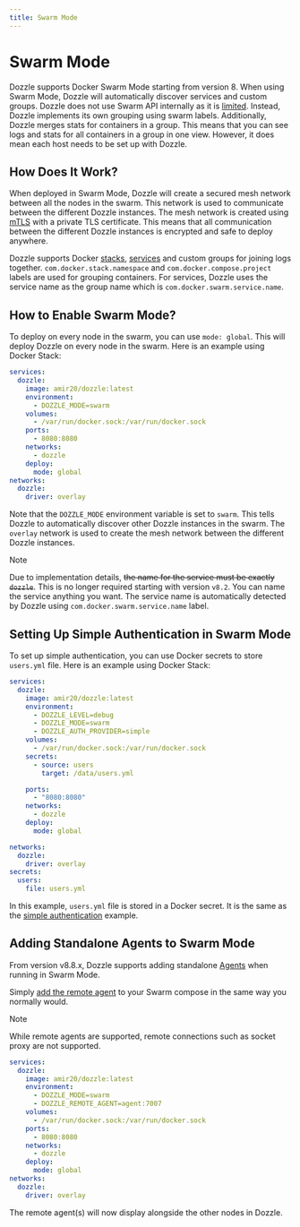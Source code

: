 ```yaml
---
title: Swarm Mode
---
```


# Swarm Mode

Dozzle supports Docker Swarm Mode starting from version 8. When using Swarm Mode, Dozzle will automatically discover services and custom groups. Dozzle does not use Swarm API internally as it is [limited](https://github.com/moby/moby/issues/33183). Instead, Dozzle implements its own grouping using swarm labels. Additionally, Dozzle merges stats for containers in a group. This means that you can see logs and stats for all containers in a group in one view. However, it does mean each host needs to be set up with Dozzle.

## How Does It Work?

When deployed in Swarm Mode, Dozzle will create a secured mesh network between all the nodes in the swarm. This network is used to communicate between the different Dozzle instances. The mesh network is created using [mTLS](https://www.cloudflare.com/learning/access-management/what-is-mutual-tls) with a private TLS certificate. This means that all communication between the different Dozzle instances is encrypted and safe to deploy anywhere.

Dozzle supports Docker [stacks](https://docs.docker.com/reference/cli/docker/stack/deploy/), [services](https://docs.docker.com/engine/swarm/how-swarm-mode-works/services/) and custom groups for joining logs together. `com.docker.stack.namespace` and `com.docker.compose.project` labels are used for grouping containers. For services, Dozzle uses the service name as the group name which is `com.docker.swarm.service.name`.

## How to Enable Swarm Mode?

To deploy on every node in the swarm, you can use `mode: global`. This will deploy Dozzle on every node in the swarm. Here is an example using Docker Stack:

```yml
services:
  dozzle:
    image: amir20/dozzle:latest
    environment:
      - DOZZLE_MODE=swarm
    volumes:
      - /var/run/docker.sock:/var/run/docker.sock
    ports:
      - 8080:8080
    networks:
      - dozzle
    deploy:
      mode: global
networks:
  dozzle:
    driver: overlay
```

Note that the `DOZZLE_MODE` environment variable is set to `swarm`. This tells Dozzle to automatically discover other Dozzle instances in the swarm. The `overlay` network is used to create the mesh network between the different Dozzle instances.

> [!NOTE]
> Due to implementation details, <strike>the name for the service must be exactly `dozzle`</strike>. This is no longer required starting with version `v8.2`. You can name the service anything you want. The service name is automatically detected by Dozzle using `com.docker.swarm.service.name` label.

## Setting Up Simple Authentication in Swarm Mode

To set up simple authentication, you can use Docker secrets to store `users.yml` file. Here is an example using Docker Stack:

```yml
services:
  dozzle:
    image: amir20/dozzle:latest
    environment:
      - DOZZLE_LEVEL=debug
      - DOZZLE_MODE=swarm
      - DOZZLE_AUTH_PROVIDER=simple
    volumes:
      - /var/run/docker.sock:/var/run/docker.sock
    secrets:
      - source: users
        target: /data/users.yml

    ports:
      - "8080:8080"
    networks:
      - dozzle
    deploy:
      mode: global

networks:
  dozzle:
    driver: overlay
secrets:
  users:
    file: users.yml
```

In this example, `users.yml` file is stored in a Docker secret. It is the same as the [simple authentication](/guide/authentication#generating-users-yml) example.

## Adding Standalone Agents to Swarm Mode

From version v8.8.x, Dozzle supports adding standalone [Agents](/guide/agent) when running in Swarm Mode.

Simply [add the remote agent](/guide/agent#how-to-connect-to-an-agent) to your Swarm compose in the same way you normally would.

> [!NOTE]
> While remote agents are supported, remote connections such as socket proxy are not supported.

```yml
services:
  dozzle:
    image: amir20/dozzle:latest
    environment:
      - DOZZLE_MODE=swarm
      - DOZZLE_REMOTE_AGENT=agent:7007
    volumes:
      - /var/run/docker.sock:/var/run/docker.sock
    ports:
      - 8080:8080
    networks:
      - dozzle
    deploy:
      mode: global
networks:
  dozzle:
    driver: overlay
```

The remote agent(s) will now display alongside the other nodes in Dozzle.
